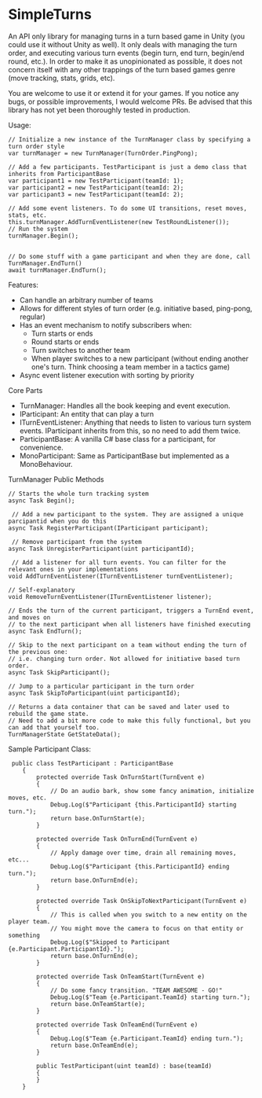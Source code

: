 # SimpleTurns
 An API only library for managing turns in a turn based game in Unity (you could use it without Unity as well). It only deals with managing the turn order, and executing various turn events (begin turn, end turn, begin/end round, etc.). In order to make it as unopinionated as possible, it does not concern itself with any other trappings of the turn based games genre (move tracking, stats, grids, etc).
 
 You are welcome to use it or extend it for your games. If you notice any bugs, or possible improvements, I would welcome PRs.
 Be advised that this library has not yet been thoroughly tested in production.
 
 
Usage:
```
// Initialize a new instance of the TurnManager class by specifying a turn order style
var turnManager = new TurnManager(TurnOrder.PingPong);

// Add a few participants. TestParticipant is just a demo class that inherits from ParticipantBase
var participant1 = new TestParticipant(teamId: 1);
var participant2 = new TestParticipant(teamId: 2);
var participant3 = new TestParticipant(teamId: 2);

// Add some event listeners. To do some UI transitions, reset moves, stats, etc.
this.turnManager.AddTurnEventListener(new TestRoundListener());
// Run the system
turnManager.Begin();


// Do some stuff with a game participant and when they are done, call TurnManager.EndTurn()
await turnManager.EndTurn();
``` 
 
Features:
- Can handle an arbitrary number of teams
- Allows for different styles of turn order (e.g. initiative based, ping-pong, regular)
- Has an event mechanism to notify subscribers when:
  - Turn starts or ends
  - Round starts or ends
  - Turn switches to another team
  - When player switches to a new participant (without ending another one's turn. Think choosing a team member in a tactics game)
- Async event listener execution with sorting by priority   


Core Parts
- TurnManager: Handles all the book keeping and event execution.
- IParticipant: An entity that can play a turn
- ITurnEventListener: Anything that needs to listen to various turn system events. IParticipant inherits from this, so no need to add them twice.
- ParticipantBase: A vanilla C# base class for a participant, for convenience.
- MonoParticipant: Same as ParticipantBase but implemented as a MonoBehaviour.

TurnManager Public Methods
```
// Starts the whole turn tracking system
async Task Begin(); 

 // Add a new participant to the system. They are assigned a unique parcipantid when you do this
async Task RegisterParticipant(IParticipant participant);

 // Remove participant from the system
async Task UnregisterParticipant(uint participantId);

 // Add a listener for all turn events. You can filter for the relevant ones in your implementations
void AddTurnEventListener(ITurnEventListener turnEventListener);

// Self-explanatory
void RemoveTurnEventListener(ITurnEventListener listener);

// Ends the turn of the current participant, triggers a TurnEnd event, and moves on 
// to the next participant when all listeners have finished executing
async Task EndTurn(); 

// Skip to the next participant on a team without ending the turn of the previous one: 
// i.e. changing turn order. Not allowed for initiative based turn order.
async Task SkipParticipant(); 

// Jump to a particular participant in the turn order
async Task SkipToParticipant(uint participantId);

// Returns a data container that can be saved and later used to rebuild the game state.
// Need to add a bit more code to make this fully functional, but you can add that yourself too.
TurnManagerState GetStateData(); 
```

Sample Participant Class:
```
 public class TestParticipant : ParticipantBase
    {
        protected override Task OnTurnStart(TurnEvent e)
        {
            // Do an audio bark, show some fancy animation, initialize moves, etc.
            Debug.Log($"Participant {this.ParticipantId} starting turn.");
            return base.OnTurnStart(e);
        }

        protected override Task OnTurnEnd(TurnEvent e)
        {
            // Apply damage over time, drain all remaining moves, etc...
            Debug.Log($"Participant {this.ParticipantId} ending turn.");
            return base.OnTurnEnd(e);
        }

        protected override Task OnSkipToNextParticipant(TurnEvent e)
        {
            // This is called when you switch to a new entity on the player team.
            // You might move the camera to focus on that entity or something
            Debug.Log($"Skipped to Participant {e.Participant.ParticipantId}.");
            return base.OnTurnEnd(e);
        }

        protected override Task OnTeamStart(TurnEvent e)
        {
            // Do some fancy transition. "TEAM AWESOME - GO!"
            Debug.Log($"Team {e.Participant.TeamId} starting turn.");
            return base.OnTeamStart(e);
        }

        protected override Task OnTeamEnd(TurnEvent e)
        {
            Debug.Log($"Team {e.Participant.TeamId} ending turn.");
            return base.OnTeamEnd(e);
        }

        public TestParticipant(uint teamId) : base(teamId)
        {
        }
    }
 ```
